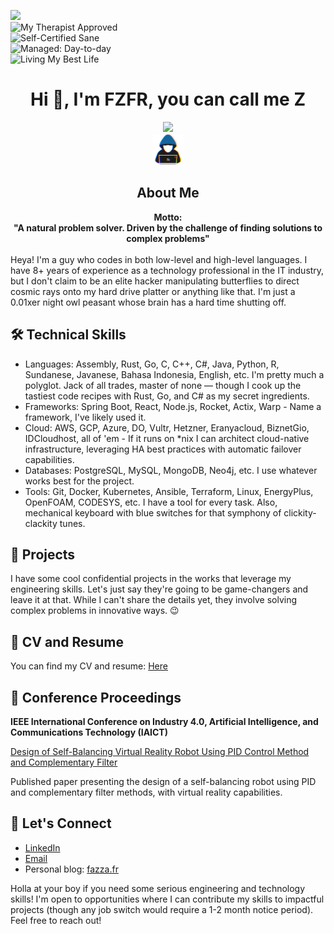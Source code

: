 ![](https://komarev.com/ghpvc/?username=FZFR)  
![My Therapist Approved](https://img.shields.io/badge/Therapist%20Approved-100%25-brightgreen)  
![Self-Certified Sane](https://img.shields.io/badge/Self--Certified-100%25%20Sane-success)    
![Managed: Day-to-day](https://img.shields.io/badge/Coping-Managed%3A%20Day--to--day-blueviolet)  
![Living My Best Life](https://img.shields.io/badge/Vibe%20Check-Living%20My%20Best%20Life-9cf)  


<div align="center">
  <h1>Hi 👋, I'm FZFR, you can call me Z</h1>
  <img src="https://user-images.githubusercontent.com/73097560/115834477-dbab4500-a447-11eb-908a-139a6edaec5c.gif">
</div>

<div align="center">
 <picture>
  <img src="https://github.com/0xAbdulKhalid/0xAbdulKhalid/raw/main/assets/mdImages/about_me.gif" width="50px">
 </picture>
 <h2>About Me</h2>  
</div>

<div align="center"><b>Motto: <br/> "A natural problem solver. Driven by the challenge of finding solutions to complex problems"</b></div>  
<br />
Heya! I'm a guy who codes in both low-level and high-level languages. I have 8+ years of experience as a technology professional in the IT industry, but I don't claim to be an elite hacker manipulating butterflies to direct cosmic rays onto my hard drive platter or anything like that. I'm just a 0.01xer night owl peasant whose brain has a hard time shutting off.

## 🛠 Technical Skills
- Languages: Assembly, Rust, Go, C, C++, C#, Java, Python, R, Sundanese, Javanese, Bahasa Indonesia, English, etc. I'm pretty much a polyglot. Jack of all trades, master of none — though I cook up the tastiest code recipes with Rust, Go, and C# as my secret ingredients.
- Frameworks: Spring Boot, React, Node.js, Rocket, Actix, Warp - Name a framework, I've likely used it.
- Cloud: AWS, GCP, Azure, DO, Vultr, Hetzner, Eranyacloud, BiznetGio, IDCloudhost, all of 'em - If it runs on *nix I can architect cloud-native infrastructure, leveraging HA best practices with automatic failover capabilities.
- Databases: PostgreSQL, MySQL, MongoDB, Neo4j, etc. I use whatever works best for the project.   
- Tools: Git, Docker, Kubernetes, Ansible, Terraform, Linux, EnergyPlus, OpenFOAM, CODESYS, etc. I have a tool for every task. Also, mechanical keyboard with blue switches for that symphony of clickity-clackity tunes.

## 🚀 Projects

I have some cool confidential projects in the works that leverage my engineering skills. Let's just say they're going to be game-changers and leave it at that. While I can't share the details yet, they involve solving complex problems in innovative ways. 😉

## 📃 CV and Resume  

You can find my CV and resume: [Here](https://fazza.fr)  

## 📜 Conference Proceedings

**IEEE International Conference on Industry 4.0, Artificial Intelligence, and Communications Technology (IAICT)**

[Design of Self-Balancing Virtual Reality Robot Using PID Control Method and Complementary Filter](https://ieeexplore.ieee.org/document/9532576)

Published paper presenting the design of a self-balancing robot using PID and complementary filter methods, with virtual reality capabilities.

## 🤝 Let's Connect

- [LinkedIn](https://www.linkedin.com/in/fazzafakhri/)
- [Email](mailto:me@fazza.fr)
- Personal blog: [fazza.fr](https://fazza.fr)


Holla at your boy if you need some serious engineering and technology skills! I'm open to opportunities where I can contribute my skills to impactful projects (though any job switch would require a 1-2 month notice period). Feel free to reach out!

